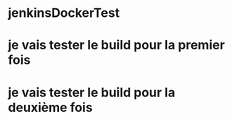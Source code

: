 # jenkinsDockerTest
# je vais tester le build pour la premier fois
# je vais tester le build pour la deuxième fois 
